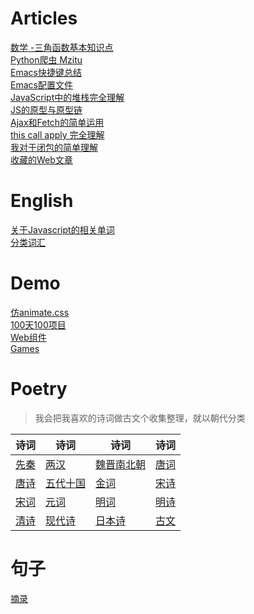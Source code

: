 # Articles
[数学 -三角函数基本知识点](post/math_trigonometric_function.md)  
[Python爬虫 Mzitu](post/python_mzitu_all.md)  
[Emacs快捷键总结](post/Emacs快捷键总结.md)  
[Emacs配置文件](post/Emacs配置文件.md)  
[JavaScript中的堆栈完全理解](post/head_and_stack.md)  
[JS的原型与原型链](post/JS的原型与原型链)  
[Ajax和Fetch的简单运用](post/Ajax_n_Fetch的简单运用.md)  
[this call apply 完全理解](post/this_call_apply完全理解.md)  
[我对于闭包的简单理解](post/我对于闭包的简单理解.md)  
[收藏的Web文章](post/收藏的Web文章.md)  

# English
[关于Javascript的相关单词](English/Javascript.md)  
[分类词汇](English/Words.md)  

# Demo  
[仿animate.css](demo/animate.css/animate.html)  
[100天100项目](demo/day100/day100.md)  
[Web组件](demo/components/components.md)  
[Games](demo/games/game.md)  

# Poetry
> 我会把我喜欢的诗词做古文个收集整理，就以朝代分类  

| 诗词 | 诗词 | 诗词 | 诗词 |
| - | - | - | - |
| [先秦](poetry/先秦.md) | [两汉](poetry/两汉.md) | [魏晋南北朝](poetry/魏晋南北朝.md) | [唐词](poetry/唐词.md) |
| [唐诗](poetry/唐诗.md) | [五代十国](poetry/五代十国.md) | [金词](poetry/金词.md) | [宋诗](poetry/宋诗.md) |
| [宋词](poetry/宋词.md) | [元词](poetry/元词.md) | [明词](poetry/明词.md) | [明诗](poetry/明诗.md) |
| [清诗](poetry/清诗.md) | [现代诗](poetry/现代诗.md) | [日本诗](poetry/日本诗.md) | [古文](poetry/古文.md) |

# 句子
[摘录](句子/摘录.md)  